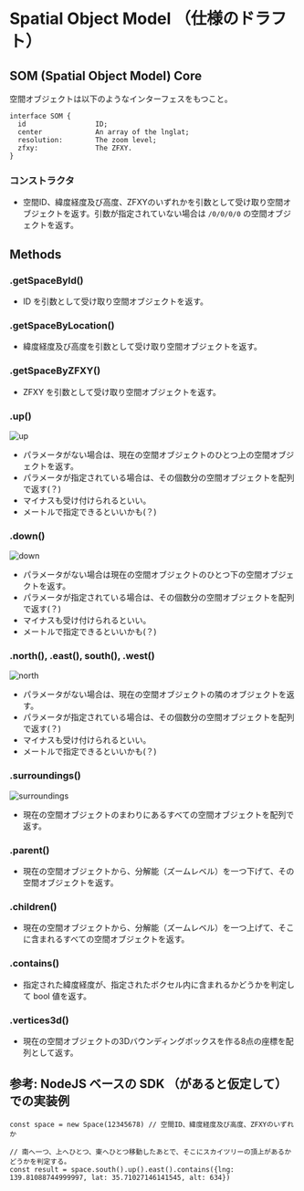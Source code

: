 # Spatial Object Model （仕様のドラフト）

## SOM (Spatial Object Model) Core

空間オブジェクトは以下のようなインターフェスをもつこと。

```
interface SOM {
  id                 ID;
  center             An array of the lnglat;
  resolution:        The zoom level;
  zfxy:              The ZFXY.
}
```

### コンストラクタ

* 空間ID、緯度経度及び高度、ZFXYのいずれかを引数として受け取り空間オブジェクトを返す。引数が指定されていない場合は `/0/0/0/0` の空間オブジェクトを返す。

## Methods

### .getSpaceById()

* ID を引数として受け取り空間オブジェクトを返す。

### .getSpaceByLocation()

* 緯度経度及び高度を引数として受け取り空間オブジェクトを返す。

### .getSpaceByZFXY()

* ZFXY を引数として受け取り空間オブジェクトを返す。

### .up()

![up](https://user-images.githubusercontent.com/309946/168220328-47e09300-c4dc-4ad1-adae-2cb17aff23ab.png)

* パラメータがない場合は、現在の空間オブジェクトのひとつ上の空間オブジェクトを返す。
* パラメータが指定されている場合は、その個数分の空間オブジェクトを配列で返す(？)
* マイナスも受け付けられるといい。
* メートルで指定できるといいかも(？)

### .down()

![down](https://user-images.githubusercontent.com/309946/168220818-f89a73b1-b99c-462d-9fcb-5eae0eac03eb.png)

* パラメータがない場合は現在の空間オブジェクトのひとつ下の空間オブジェクトを返す。
* パラメータが指定されている場合は、その個数分の空間オブジェクトを配列で返す(？)
* マイナスも受け付けられるといい。
* メートルで指定できるといいかも(？)

### .north(), .east(), south(), .west()

![north](https://user-images.githubusercontent.com/309946/168221234-b03809ef-6c69-442b-98d3-583b4391108e.png)

* パラメータがない場合は、現在の空間オブジェクトの隣のオブジェクトを返す。
* パラメータが指定されている場合は、その個数分の空間オブジェクトを配列で返す(？)
* マイナスも受け付けられるといい。
* メートルで指定できるといいかも(？)

### .surroundings()

![surroundings](https://user-images.githubusercontent.com/309946/168221371-b1ec30c7-f501-4a6b-ad64-5a6345fb9665.png)

* 現在の空間オブジェクトのまわりにあるすべての空間オブジェクトを配列で返す。

### .parent()

* 現在の空間オブジェクトから、分解能（ズームレベル）を一つ下げて、その空間オブジェクトを返す。

### .children()

* 現在の空間オブジェクトから、分解能（ズームレベル）を一つ上げて、そこに含まれるすべての空間オブジェクトを返す。

### .contains()

* 指定された緯度経度が、指定されたボクセル内に含まれるかどうかを判定して bool 値を返す。

### .vertices3d()

* 現在の空間オブジェクトの3Dバウンディングボックスを作る8点の座標を配列として返す。

## 参考: NodeJS ベースの SDK （があると仮定して）での実装例

```node
const space = new Space(12345678) // 空間ID、緯度経度及び高度、ZFXYのいずれか

// 南へ一つ、上へひとつ、東へひとつ移動したあとで、そこにスカイツリーの頂上があるかどうかを判定する。
const result = space.south().up().east().contains({lng: 139.81088744999997, lat: 35.71027146141545, alt: 634})
```
